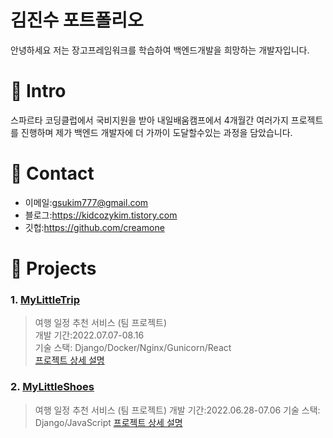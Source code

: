 # 김진수 포트폴리오

안녕하세요 저는 장고프레임워크를 학습하여 백엔드개발을 희망하는 개발자입니다.

# 📌 Intro

스파르타 코딩클럽에서 국비지원을 받아 내일배움캠프에서 4개월간 여러가지 프로젝트를 진행하며 제가 백엔드 개발자에 더 가까이 도달할수있는 과정을 담았습니다.

# 📌 Contact
- 이메일:gsukim777@gmail.com
- 블로그:https://kidcozykim.tistory.com
- 깃헙:https://github.com/creamone

# 📌 Projects

###   1. [MyLittleTrip](https://github.com/creamone/MyLittelTrip_backend)

>  여행 일정 추천 서비스 (팀 프로젝트)  
>  개발 기간:2022.07.07-08.16  
>  기술 스택: Django/Docker/Nginx/Gunicorn/React  
>  [프로젝트 상세 설명](https://kidcozykim.tistory.com/84)  

###   2. [MyLittleShoes](https://github.com/creamone/mylittleshoes_backend)

> 여행 일정 추천 서비스 (팀 프로젝트)
> 개발 기간:2022.06.28-07.06
> 기술 스택: Django/JavaScript
> [프로젝트 상세 설명](https://kidcozykim.tistory.com/85)



